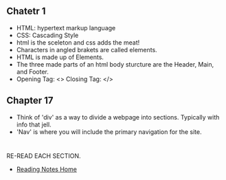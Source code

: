 ## Chatetr 1
- HTML: hypertext markup language
- CSS: Cascading Style
- html is the sceleton and css adds the meat!
- Characters in angled brakets are called elements.
- HTML is made up of Elements.
- The three made parts of an html body sturcture are the Header, Main, and Footer.
- Opening Tag: <> Closing Tag: </>
## Chapter 17
- Think of 'div' as a way to divide a webpage into sections. Typically with info that jell.
- 'Nav' is where you will include the primary navigation for the site.

#
RE-READ EACH SECTION.

- [Reading Notes Home](https://vektur.github.io/reading-notes-3/)